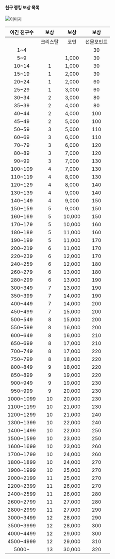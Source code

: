 #### 친구 랭킹 보상 목록

![이미지](https://github.com/moomin-04/YOLO-2018920056/blob/%EB%9E%AD%ED%82%B9_%EB%9E%AD%ED%82%B9%EB%B3%B4%EC%83%81_%EC%B9%9C%EA%B5%AC%EB%9E%AD%ED%82%B9_%EB%B3%B4%EC%83%81%EB%AA%A9%EB%A1%9D/2018920031_%EC%9C%A0%EC%8A%B9%EB%A6%AC/%EC%82%AC%EC%A7%84/05_%EC%B9%9C%EA%B5%AC%EB%9E%AD%ED%82%B9_%20%EB%B3%B4%EC%83%81%EB%AA%A9%EB%A1%9D.png?raw=true)

| 이긴 친구수 |보상 | 보상 |보상 |  
|:---:|:---:|:---:|:---:|
| | 크리스탈 | 코인 | 선물포인트 |
| 1~4 | | | 30 |  
| 5~9 | | 1,000 | 30 |  
| 10~14 | 1 | 1,000 | 30 |  
| 15~19 | 1 | 2,000 | 30 |  
| 20~24 | 1 | 2,000 | 60 |  
| 25~29 | 1 | 3,000 | 60 |  
| 30~34 | 2 | 3,000 | 80 |  
| 35~39 | 2 | 4,000 | 80 |  
| 40~44 | 2 | 4,000 | 100 |  
| 45~49 | 2 | 5,000 | 100 |
| 50~59 | 3 | 5,000 | 110 |
| 60~69 | 3 | 6,000 | 110 |
| 70~79 | 3 | 6,000 | 120 |
| 80~89 | 3 | 7,000 | 120 |
| 90~99 | 3 | 7,000 | 130 |
| 100~109 | 4 | 7,000 | 130 |
| 110~119 | 4 | 8,000 | 130 |
| 120~129 | 4 | 8,000 | 140 |
| 130~139 | 4 | 9,000 | 140 |
| 140~149 | 4 | 9,000 | 150 |
| 150~159 | 5 | 9,000 | 150 |
| 160~169 | 5 | 10,000 | 150 |
| 170~179 | 5 | 10,000 | 160 |
| 180~189 | 5 | 11,000 | 160 |
| 190~199 | 5 | 11,000 | 170 |
| 200~219 | 6 | 11,000 | 170 |
| 220~239 | 6 | 12,000 | 170 |
| 240~259 | 6 | 12,000 | 180 |
| 260~279 | 6 | 13,000 | 180 |
| 280~299 | 6 | 13,000 | 190 |
| 300~349 | 7 | 13,000 | 190 |
| 350~399 | 7 | 14,000 | 190 |
| 400~449 | 7 | 14,000 | 200 |
| 450~499 | 7 | 15,000 | 200 |
| 500~549 | 8 | 15,000 | 200 |
| 550~599 | 8 | 16,000 | 200 |
| 600~649 | 8 | 16,000 | 210 |
| 650~699 | 8 | 17,000 | 210 |
| 700~749 | 8 | 17,000 | 220 |
| 750~799 | 8 | 18,000 | 220 |
| 800~849 | 9 | 18,000 | 220 |
| 850~899 | 9 | 19,000 | 220 |
| 900~949 | 9 | 19,000 | 230 |
| 950~999 | 9 | 20,000 | 230 |
| 1000~1099 | 10 | 20,000 | 230 |
| 1100~1199 | 10 | 21,000 | 230 |
| 1200~1299 | 10 | 21,000 | 240 |
| 1300~1399 | 10 | 22,000 | 240 |
| 1400~1499 | 10 | 22,000 | 250 |
| 1500~1599 | 10 | 23,000 | 250 |
| 1600~1699 | 10 | 23,000 | 260 |
| 1700~1799 | 10 | 24,000 | 260 |
| 1800~1899 | 10 | 24,000 | 270 |
| 1900~1999 | 10 | 25,000 | 270 |
| 2000~2199 | 11 | 25,000 | 270 |
| 2200~2399 | 11 | 26,000 | 270 |
| 2400~2599 | 11 | 26,000 | 280 |
| 2600~2799 | 11 | 27,000 | 280 |
| 2800~2999 | 11 | 27,000 | 290 |
| 3000~3499 | 12 | 28,000 | 290 |
| 3500~3999 | 12 | 28,000 | 300 |
| 4000~4499 | 12 | 29,000 | 300 |
| 4500~4999 | 12 | 29,000 | 310 |
| 5000~ | 13 | 30,000 | 320 |
